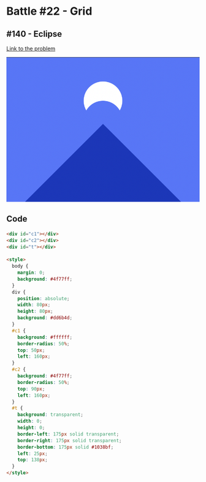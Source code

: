 # Battle #22 - Grid

## #140 - Eclipse

[Link to the problem](https://cssbattle.dev/play/140)

![result](../images/140-Eclipse.png)

## Code

```html
<div id="c1"></div>
<div id="c2"></div>
<div id="t"></div>

<style>
  body {
    margin: 0;
    background: #4f77ff;
  }
  div {
    position: absolute;
    width: 80px;
    height: 80px;
    background: #dd6b4d;
  }
  #c1 {
    background: #ffffff;
    border-radius: 50%;
    top: 50px;
    left: 160px;
  }
  #c2 {
    background: #4f77ff;
    border-radius: 50%;
    top: 90px;
    left: 160px;
  }
  #t {
    background: transparent;
    width: 0;
    height: 0;
    border-left: 175px solid transparent;
    border-right: 175px solid transparent;
    border-bottom: 175px solid #1038bf;
    left: 25px;
    top: 138px;
  }
</style>
```
